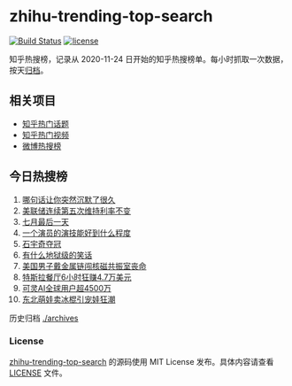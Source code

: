 # zhihu-trending-top-search

[![Build Status](https://github.com/justjavac/zhihu-trending-top-search/workflows/ci/badge.svg?branch=main)](https://github.com/justjavac/zhihu-trending-top-search/actions)
[![license](https://img.shields.io/github/license/justjavac/zhihu-trending-top-search)](https://github.com/justjavac/zhihu-trending-top-search/blob/main/LICENSE)

知乎热搜榜，记录从 2020-11-24
日开始的知乎热搜榜单。每小时抓取一次数据，按天[归档](./archives)。

## 相关项目

- [知乎热门话题](https://github.com/justjavac/zhihu-trending-hot-questions)
- [知乎热门视频](https://github.com/justjavac/zhihu-trending-hot-video)
- [微博热搜榜](https://github.com/justjavac/weibo-trending-hot-search)

## 今日热搜榜

<!-- BEGIN -->
<!-- 最后更新时间 Fri Aug 01 2025 17:19:42 GMT+0800 (China Standard Time) -->

1. [哪句话让你突然沉默了很久](https://www.zhihu.com/search?q=哪句话让你突然沉默了很久)
1. [美联储连续第五次维持利率不变](https://www.zhihu.com/search?q=美联储连续第五次维持利率不变)
1. [七月最后一天](https://www.zhihu.com/search?q=七月最后一天)
1. [一个演员的演技能好到什么程度](https://www.zhihu.com/search?q=一个演员的演技能好到什么程度)
1. [石宇奇夺冠](https://www.zhihu.com/search?q=石宇奇夺冠)
1. [有什么地狱级的笑话](https://www.zhihu.com/search?q=有什么地狱级的笑话)
1. [美国男子戴金属链闯核磁共振室丧命](https://www.zhihu.com/search?q=美国男子戴金属链闯核磁共振室丧命)
1. [特斯拉餐厅6小时狂赚4.7万美元](https://www.zhihu.com/search?q=特斯拉餐厅6小时狂赚4.7万美元)
1. [可灵AI全球用户超4500万](https://www.zhihu.com/search?q=可灵AI全球用户超4500万)
1. [东北萌娃卖冰棍引宠娃狂潮](https://www.zhihu.com/search?q=东北萌娃卖冰棍引宠娃狂潮)

<!-- END -->

历史归档 [./archives](./archives)

### License

[zhihu-trending-top-search](https://github.com/justjavac/zhihu-trending-top-search)
的源码使用 MIT License 发布。具体内容请查看 [LICENSE](./LICENSE) 文件。
